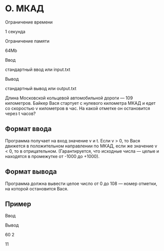 O. МКАД
=======

Ограничение времени

1 секунда

Ограничение памяти

64Mb

Ввод

стандартный ввод или input.txt

Вывод

стандартный вывод или output.txt

Длина Московской кольцевой автомобильной дороги — 109 километров. Байкер Вася стартует с нулевого километра МКАД и едет со скоростью v километров в час. На какой отметке он остановится через t часов?

Формат ввода
------------

Программа получает на вход значение v и t. Если v > 0, то Вася движется в положительном направлении по МКАД, если же значение v < 0, то в отрицательном. (Гарантируется, что исходные числа — целые и находятся в промежутке от -1000 до +1000).

Формат вывода
-------------

Программа должна вывести целое число от 0 до 108 — номер отметки, на которой остановится Вася.

Пример
------

Ввод

Вывод

60
2

11